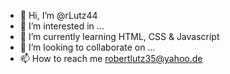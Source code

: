 - 👋 Hi, I’m @rLutz44
- 👀 I’m interested in ...
- 🌱 I’m currently learning HTML, CSS & Javascript
- 💞️ I’m looking to collaborate on ...
- 📫 How to reach me robertlutz35@yahoo.de

<!---
rLutz44/rLutz44 is a ✨ special ✨ repository because its `README.md` (this file) appears on your GitHub profile.
You can click the Preview link to take a look at your changes.
--->

